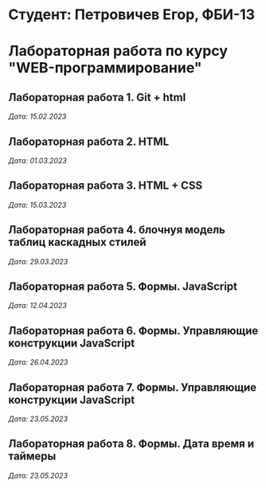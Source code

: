 # Студент: Петровичев Егор, ФБИ-13

# Лабораторная работа по курсу "WEB-программирование"

## Лабораторная работа 1. Git + html

*Дата: 15.02.2023*

## Лабораторная работа 2. HTML

*Дата: 01.03.2023*

## Лабораторная работа 3. HTML + CSS

*Дата: 15.03.2023*

## Лабораторная работа 4. блочнуя модель таблиц каскадных стилей

*Дата: 29.03.2023*

## Лабораторная работа 5. Формы. JavaScript

*Дата: 12.04.2023*

## Лабораторная работа 6. Формы. Управляющие конструкции JavaScript

*Дата: 26.04.2023*

## Лабораторная работа 7. Формы. Управляющие конструкции JavaScript

*Дата: 23.05.2023*

## Лабораторная работа 8. Формы. Дата время и таймеры

*Дата: 23.05.2023*

